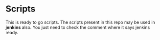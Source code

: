 # Scripts
This is ready to go scripts. The scripts present in this repo may be used in **jenkins** also. You just need to check the comment where it says jenkins ready.
